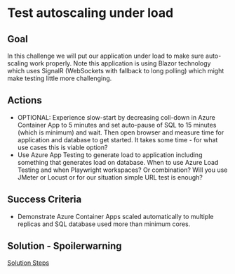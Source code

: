 # Test autoscaling under load

## Goal
In this challenge we will put our application under load to make sure auto-scaling work properly. Note this application is using Blazor technology which uses SignalR (WebSockets with fallback to long polling) which might make testing little more challenging.

## Actions
- OPTIONAL: Experience slow-start by decreasing coll-down in Azure Container App to 5 minutes and set auto-pause of SQL to 15 minutes (which is minimum) and wait. Then open browser and measure time for application and database to get started. It takes some time - for what use cases this is viable option?
- Use Azure App Testing to generate load to application including something that generates load on database. When to use Azure Load Testing and when Playwright workspaces? Or combination? Will you use JMeter or Locust or for our situation simple URL test is enough?

## Success Criteria
- Demonstrate Azure Container Apps scaled automatically to multiple replicas and SQL database used more than minimum cores.

## Solution - Spoilerwarning
[Solution Steps](/solutions/ch02/README.md)
